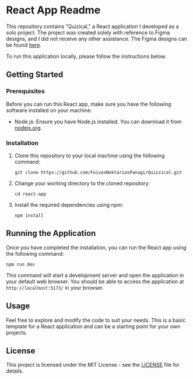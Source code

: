 # React App Readme

This repository contains "Quizical," a React application I developed as a solo project. The project was created solely with reference to Figma designs, and I did not receive any other assistance. The Figma designs can be found [here](https://www.figma.com/file/0SIScG6N67cgfIvsY5cQng/Quizzical-App?type=design&node-id=0-1&mode=design&t=FKnMn6dWEW67TgiS-0).

To run this application locally, please follow the instructions below.

## Getting Started

### Prerequisites

Before you can run this React app, make sure you have the following software installed on your machine:

- Node.js: Ensure you have Node.js installed. You can download it from [nodejs.org](https://nodejs.org/).

### Installation

1. Clone this repository to your local machine using the following command:

   ```
   git clone https://github.com/FoivosNektariosPanagi/Quizzical.git
   ```

2. Change your working directory to the cloned repository:

   ```
   cd react-app
   ```

3. Install the required dependencies using npm:

   ```
   npm install
   ```

## Running the Application

Once you have completed the installation, you can run the React app using the following command:

```
npm run dev
```

This command will start a development server and open the application in your default web browser. You should be able to access the application at `http://localhost:5173/` in your browser.

## Usage

Feel free to explore and modify the code to suit your needs. This is a basic template for a React application and can be a starting point for your own projects.

## License

This project is licensed under the MIT License - see the [LICENSE](LICENSE) file for details.
